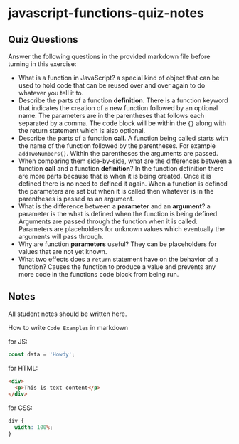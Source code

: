 # javascript-functions-quiz-notes

## Quiz Questions

Answer the following questions in the provided markdown file before turning in this exercise:

- What is a function in JavaScript?
  a special kind of object that can be used to hold code that can be reused over and over again to do whatever you tell it to.
- Describe the parts of a function **definition**.
  There is a function keyword that indicates the creation of a new function followed by an optional name. The parameters are in the parentheses that follows each separated by a comma. The code block will be within the `{}` along with the return statement which is also optional.
- Describe the parts of a function **call**.
  A function being called starts with the name of the function followed by the parentheses. For example `addTwoNumbers()`. Within the parentheses the arguments are passed.
- When comparing them side-by-side, what are the differences between a function **call** and a function **definition**?
  In the function definition there are more parts because that is when it is being created. Once it is defined there is no need to defined it again. When a function is defined the parameters are set but when it is called then whatever is in the parentheses is passed as an argument.
- What is the difference between a **parameter** and an **argument**?
  a parameter is the what is defined when the function is being defined. Arguments are passed through the function when it is called. Parameters are placeholders for unknown values which eventually the arguments will pass through.
- Why are function **parameters** useful?
  They can be placeholders for values that are not yet known.
- What two effects does a `return` statement have on the behavior of a function?
  Causes the function to produce a value and prevents any more code in the functions code block from being run.

## Notes

All student notes should be written here.

How to write `Code Examples` in markdown

for JS:

```javascript
const data = 'Howdy';
```

for HTML:

```html
<div>
  <p>This is text content</p>
</div>
```

for CSS:

```css
div {
  width: 100%;
}
```
